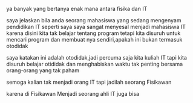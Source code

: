 ya banyak yang bertanya enak mana 
antara fisika dan IT

saya jelaskan bila anda seorang mahasiswa yang sedang mengenyam pendidikan IT seperti saya
saya sangat menyesal menjadi mahasiswa IT karena disini kita tak belajar tentang program
tetapi kita disuruh untuk mencari program dan membuat nya sendiri,apakah ini bukan termasuk  otodidak

saya katakan ini adalah otodidak,jadi percuma saja kita kuliah IT tapi kita disuruh belajar otididak dan menghabiskan waktu tak penting
bersama orang-orang yang tak paham

semoga kalian tak menjadi orang IT tapi jadilah seorang Fisikawan 

karena di Fisikawan Menjadi seorang ahli IT juga bisa
